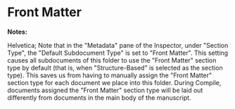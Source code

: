 # Front Matter

**Notes:**

Helvetica; Note that in the "Metadata" pane of the Inspector, under "Section Type", the "Default Subdocument Type" is set to "Front Matter". This setting causes all subdocuments of this folder to use the "Front Matter" section type by default (that is, when "Structure-Based" is selected as the section type). This saves us from having to manually assign the "Front Matter" section type for each document we place into this folder. During Compile, documents assigned the "Front Matter" section type will be laid out differently from documents in the main body of the manuscript.
